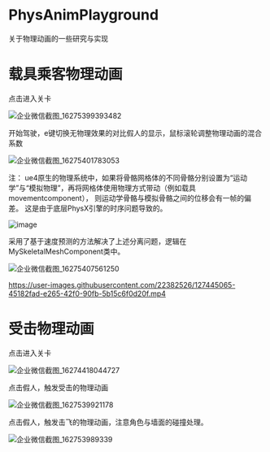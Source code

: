 # PhysAnimPlayground

关于物理动画的一些研究与实现

# 载具乘客物理动画

点击进入关卡

![企业微信截图_16275399393482](https://user-images.githubusercontent.com/22382526/127443599-443b18be-702b-424a-8a87-86b0069d6c8c.png)

开始驾驶，e键切换无物理效果的对比假人的显示，鼠标滚轮调整物理动画的混合系数

![企业微信截图_16275401783053](https://user-images.githubusercontent.com/22382526/127443624-e4e8ca27-eecf-4790-a16a-cbee4623ffed.png)

注： ue4原生的物理系统中，如果将骨骼网格体的不同骨骼分别设置为“运动学”与“模拟物理”，再将网格体使用物理方式带动（例如载具movementcomponent），
则运动学骨骼与模拟骨骼之间的位移会有一帧的偏差。
这是由于底层PhysX引擎的时序问题导致的。

![image](https://user-images.githubusercontent.com/22382526/127444155-6d5fc34f-2567-4953-899e-9d440abbc827.png)

采用了基于速度预测的方法解决了上述分离问题，逻辑在MySkeletalMeshComponent类中。

![企业微信截图_16275407561250](https://user-images.githubusercontent.com/22382526/127443875-839eeb99-4204-4301-b80d-e3ed1e1556a3.png)



https://user-images.githubusercontent.com/22382526/127445065-45182fad-e265-42f0-90fb-5b15c6f0d20f.mp4




# 受击物理动画

点击进入关卡

![企业微信截图_16274418044727](https://user-images.githubusercontent.com/22382526/127444411-085a5c65-f03f-4be9-b129-f4ee04517895.png)


点击假人，触发受击的物理动画

![企业微信截图_1627539921178](https://user-images.githubusercontent.com/22382526/127444487-840cb13f-64c3-439e-bb3d-00fbc506ff73.png)


点击假人，触发击飞的物理动画，注意角色与墙面的碰撞处理。

![企业微信截图_162753989339](https://user-images.githubusercontent.com/22382526/127444531-34021dbb-8dcc-432c-901a-6db6611fb2f8.png)
